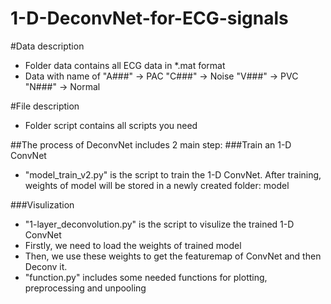 # 1-D-DeconvNet-for-ECG-signals

#Data description
- Folder data contains all ECG data in *.mat format
- Data with name of 
	"A###" -> PAC
	"C###" -> Noise
	"V###" -> PVC
	"N###" -> Normal

#File description
- Folder script contains all scripts you need

##The process of DeconvNet includes 2 main step:
###Train an 1-D ConvNet
- "model_train_v2.py" is the script to train the 1-D ConvNet. After training, weights of model will be stored in a newly created folder: model

###Visulization
- "1-layer_deconvolution.py" is the script to visulize the trained 1-D ConvNet
- Firstly, we need to load the weights of trained model
- Then, we use these weights to get the featuremap of ConvNet and then Deconv it.
- "function.py" includes some needed functions for plotting, preprocessing and unpooling



